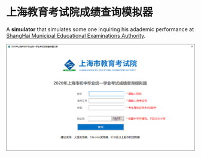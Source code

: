 # 上海教育考试院成绩查询模拟器

A **simulator** that simulates some one inquiring his adademic performance at [ShangHai Municipal Educational Examinations Authority](https://www.shmeea.edu.cn/]).

![screenshot](screenshot1.png)
